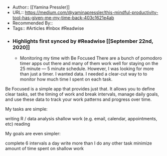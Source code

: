 - Author:: [[Yamina Pressler]]
- URL:: https://medium.com/@yaminapressler/this-mindful-productivity-tool-has-given-me-my-time-back-403c1621e4ab
- Recommended By::
- Tags:: #Articles #Inbox #Readwise
- ### Highlights first synced by #Readwise [[September 22nd, 2020]]
    - Monitoring my time with Be Focused
There are a bunch of pomodoro timer apps out there and many of them work well for staying on the 25 minute — 5 minute schedule. However, I was looking for more than just a timer. I wanted data. I needed a clear-cut way to to monitor how much time I spent on each task.

Be Focused is a simple app that provides just that. It allows you to define clear tasks, set the timing of work and break intervals, manage daily goals, and use these data to track your work patterns and progress over time.

My tasks are simple:

writing
R / data analysis
shallow work (e.g. email, calendar, appointments, etc)
reading

My goals are even simpler:

complete 6 intervals a day
write more than I do any other task
minimize amount of time spent on shallow work 
